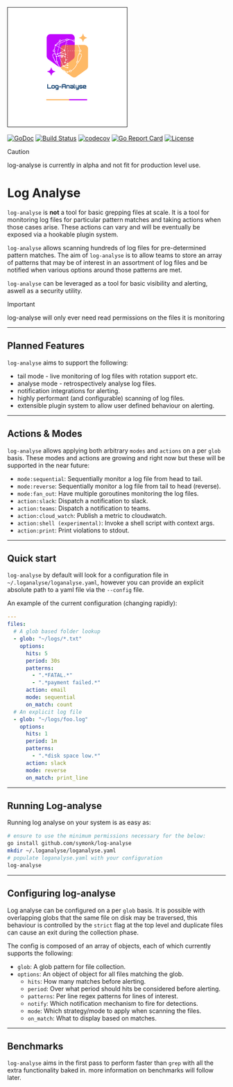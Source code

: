 <img src="https://github.com/symonk/log-analyse/blob/main/.github/images/logo.png" border="1" width="275" height="275"/>

[![GoDoc](https://pkg.go.dev/badge/github.com/symonk/log-analyse)](https://pkg.go.dev/github.com/symonk/log-analyse)
[![Build Status](https://github.com/symonk/log-analyse/actions/workflows/go_test.yml/badge.svg)](https://github.com/symonk/log-analyse/actions/workflows/go_test.yml)
[![codecov](https://codecov.io/gh/symonk/log-analyse/branch/main/graph/badge.svg)](https://codecov.io/gh/symonk/log-analyse)
[![Go Report Card](https://goreportcard.com/badge/github.com/symonk/log-analyse)](https://goreportcard.com/report/github.com/symonk/log-analyse)
[![License](https://img.shields.io/badge/License-Apache_2.0-blue.svg)](https://github.com/symonk/log-analyse/blob/master/LICENSE)


> [!CAUTION]
> log-analyse is currently in alpha and not fit for production level use.


# Log Analyse

`log-analyse` is **not** a tool for basic grepping files at scale.  It is a tool for
monitoring log files for particular pattern matches and taking actions when those
cases arise.  These actions can vary and will be eventually be exposed via a hookable
plugin system.

`log-analyse` allows scanning hundreds of log files for pre-determined pattern matches.
The aim of `log-analyse` is to allow teams to store an array of patterns that may be
of interest in an assortment of log files and be notified when various options around
those patterns are met.

`log-analyse` can be leveraged as a tool for basic visibility and alerting, aswell as a
security utility.


> [!IMPORTANT]
> log-analyse will only ever need read permissions on the files it is monitoring

-----

## Planned Features

`log-analyse` aims to support the following:

 * tail mode - live monitoring of log files with rotation support etc.
 * analyse mode - retrospectively analyse log files.
 * notification integrations for alerting.
 * highly performant (and configurable) scanning of log files.
 * extensible plugin system to allow user defined behaviour on alerting.

-----

## Actions & Modes

`log-analyse` allows applying both arbitrary `modes` and `actions` on a per
`glob` basis.  These modes and actions are growing and right now but these
will be supported in the near future:

  * `mode:sequential`: Sequentially monitor a log file from head to tail.
  * `mode:reverse`: Sequentially monitor a log file from tail to head (reverse).
  * `mode:fan_out`: Have multiple goroutines monitoring the log files.
  * `action:slack`: Dispatch a notification to slack.
  * `action:teams`: Dispatch a notification to teams. 
  * `action:cloud_watch`: Publish a metric to cloudwatch.
  * `action:shell (experimental)`: Invoke a shell script with context args.
  * `action:print`: Print violations to stdout.

-----


## Quick start

`log-analyse` by default will look for a configuration file in `~/.loganalyse/loganalyse.yaml`, however you can provide
an explicit absolute path to a yaml file via the `--config` file.

An example of the current configuration (changing rapidly):

```yaml
---
files:
  # A glob based folder lookup
  - glob: "~/logs/*.txt"
    options:
      hits: 5
      period: 30s
      patterns:
        - ".*FATAL.*"
        - ".*payment failed.*"
      action: email
      mode: sequential
      on_match: count
  # An explicit log file
  - glob: "~/logs/foo.log"
    options:
      hits: 1
      period: 1m
      patterns:
        - ".*disk space low.*"
      action: slack
      mode: reverse
      on_match: print_line
```

-----

## Running Log-analyse

Running log analyse on your system is as easy as:

```bash
# ensure to use the minimum permissions necessary for the below:
go install github.com/symonk/log-analyse
mkdir ~/.loganalyse/loganalyse.yaml
# populate loganalyse.yaml with your configuration
log-analyse
```

----

## Configuring log-analyse

Log analyse can be configured on a per `glob` basis.  It is possible with overlapping globs
that the same file on disk may be traversed, this behaviour is controlled by the `strict`
flag at the top level and duplicate files can cause an exit during the collection phase.

The config is composed of an array of objects, each of which currently supports the following:

* `glob`: A glob pattern for file collection.
* `options`: An object of object for all files matching the glob.
  * `hits`: How many matches before alerting.
  * `period`: Over what period should hits be considered before alerting.
  * `patterns`: Per line regex patterns for lines of interest.
  * `notify`: Which notification mechanism to fire for detections.
  * `mode`: Which strategy/mode to apply when scanning the files.
  * `on_match`: What to display based on matches.


-----

## Benchmarks

`log-analyse` aims in the first pass to perform faster than `grep` with all the extra functionality baked in.
more information on benchmarks will follow later.